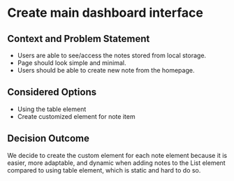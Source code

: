 # Create main dashboard interface

## Context and Problem Statement

- Users are able to see/access the notes stored from local storage.
- Page should look simple and minimal.
- Users should be able to create new note from the homepage.

## Considered Options

- Using the table element
- Create customized element for note item

## Decision Outcome

We decide to create the custom element for each note element because it is easier, more adaptable, and dynamic when adding notes to the List element compared to using table element, which is static and hard to do so.
